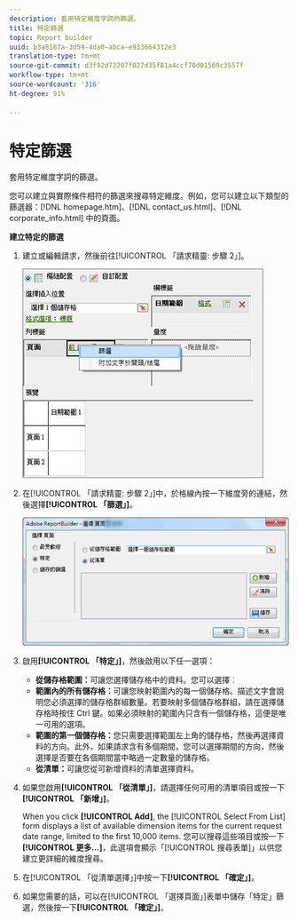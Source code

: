 ```yaml
---
description: 套用特定維度字詞的篩選。
title: 特定篩選
topic: Report builder
uuid: b3a8187a-3d59-4da0-abca-e933664332e3
translation-type: tm+mt
source-git-commit: d3f92d72207f027d35f81a4ccf70d01569c3557f
workflow-type: tm+mt
source-wordcount: '316'
ht-degree: 91%

---
```



# 特定篩選

套用特定維度字詞的篩選。

您可以建立與實際條件相符的篩選來搜尋特定維度。例如，您可以建立以下類型的篩選器：[!DNL homepage.htm]、[!DNL contact_us.html]、[!DNL corporate_info.html] 中的頁面。

**建立特定的篩選**

1. 建立或編輯請求，然後前往[!UICONTROL 「請求精靈: 步驟 2」]。

   ![步驟結果](assets/dimension_filter.png)

1. 在[!UICONTROL 「請求精靈: 步驟 2」]中，於格線內按一下維度旁的連結，然後選擇&#x200B;**[!UICONTROL 「篩選」]**。

   ![步驟結果](assets/choose_page_specific01.png)

1. 啟用&#x200B;**[!UICONTROL 「特定」]**，然後啟用以下任一選項：

   * **從儲存格範圍：**&#x200B;可讓您選擇儲存格中的資料。您可以選擇︰
   * **範圍內的所有儲存格：**&#x200B;可讓您映射範圍內的每一個儲存格。描述文字會說明您必須選擇的儲存格群組數量。若要映射多個儲存格群組，請在選擇儲存格時按住 Ctrl 鍵。如果必須映射的範圍內只含有一個儲存格，這便是唯一可用的選項。
   * **範圍的第一個儲存格：**&#x200B;您只需要選擇範圍左上角的儲存格，然後再選擇資料的方向。此外，如果請求含有多個期間，您可以選擇期間的方向，然後選擇是否要在各個期間當中略過一定數量的儲存格。
   * **從清單：**&#x200B;可讓您從可新增資料的清單選擇資料。
1. 如果您啟用&#x200B;**[!UICONTROL 「從清單」]**，請選擇任何可用的清單項目或按一下&#x200B;**[!UICONTROL 「新增」]**。

   When you click **[!UICONTROL Add]**, the [!UICONTROL Select From List] form displays a list of available dimension items for the current request date range, limited to the first 10,000 items. 您可以搜尋這些項目或按一下&#x200B;**[!UICONTROL 更多...]**，此選項會顯示「[!UICONTROL 搜尋表單]」以供您建立更詳細的維度搜尋。
1. 在[!UICONTROL 「從清單選擇」]中按一下&#x200B;**[!UICONTROL 「確定」]**。
1. 如果您需要的話，可以在[!UICONTROL 「選擇頁面」]表單中儲存「特定」篩選，然後按一下&#x200B;**[!UICONTROL 「確定」]**。
